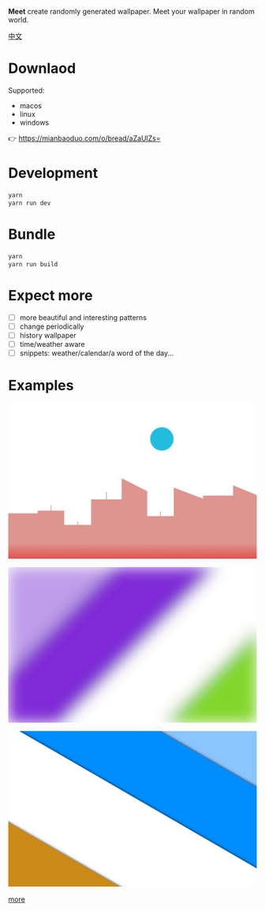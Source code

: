 **Meet** create randomly generated wallpaper. Meet your wallpaper in random world.

[中文](README_zh.md)

# Downlaod

Supported:

- macos
- linux
- windows

👉 https://mianbaoduo.com/o/bread/aZaUlZs=

# Development

```shell
yarn
yarn run dev
```

# Bundle

```shell
yarn
yarn run build
```

# Expect more

- [ ] more beautiful and interesting patterns
- [ ] change periodically
- [ ] history wallpaper
- [ ] time/weather aware
- [ ] snippets: weather/calendar/a word of the day...
 
# Examples

![city](examples/city.png)

![mist](examples/mist.png)

![strike](examples/strike.png)

[more](examples)